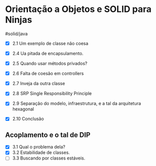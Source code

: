 # Orientação a Objetos e SOLID para Ninjas
#solid/java

- [x] 2.1 Um exemplo de classe não coesa
- [x] 2.4 Ua pitada de encapsulamento.
- [x] 2.5 Quando usar métodos privados? 
- [x] 2.6 Falta de coesão em controllers
- [x] 2.7 Inveja da outra classe
- [x] 2.8 SRP Single Responsibility Principle
- [x] 2.9 Separação do modelo, infraestrutura, e a tal da arquitetura hexagonal
- [x] 2.10 Conclusão


## Acoplamento e o tal de DIP
- [x] 3.1 Qual o problema dela?
- [x] 3.2 Estabilidade de classes.
- [ ] 3.3 Buscando por classes estáveis.
